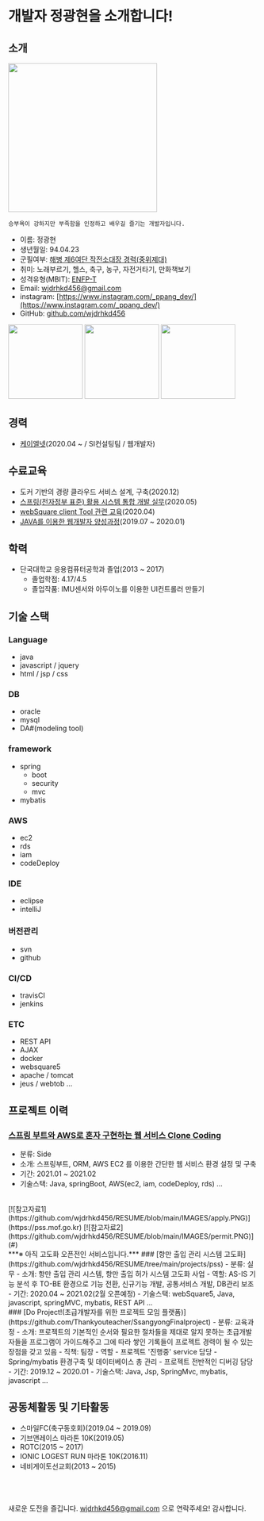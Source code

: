 # 개발자 정광현을 소개합니다!

## 소개
<img src='https://github.com/wjdrhkd456/RESUME/blob/main/IMAGES/mainProfile.jpg' width=300px height=300px/>

```
승부욕이 강하지만 부족함을 인정하고 배우길 즐기는 개발자입니다.
```

- 이름: 정광현
- 생년월일: 94.04.23
- 군필여부: [해병 제6여단 작전소대장 경력(중위제대)](https://github.com/wjdrhkd456/RESUME/tree/main/marine_history)
- 취미: 노래부르기, 헬스, 축구, 농구, 자전거타기, 만화책보기
- 성격유형(MBIT): [ENFP-T](https://www.16personalities.com/ko/%EC%84%B1%EA%B2%A9%EC%9C%A0%ED%98%95-enfp)
- Email: wjdrhkd456@gmail.com
- instagram: [https://www.instagram.com/_ppang_dev/](https://www.instagram.com/_ppang_dev/)
- GitHub: [github.com/wjdrhkd456](https://github.com/wjdrhkd456)

<img src='https://github.com/wjdrhkd456/RESUME/blob/main/IMAGES/soccer.jpg' width=150px height=150px/> <img src='https://github.com/wjdrhkd456/RESUME/blob/main/IMAGES/give_and_race.jpg' width=150px height=150px/> <img src='https://github.com/wjdrhkd456/RESUME/blob/main/IMAGES/marine.jpg' width=150px height=150px/>

## 경력
- [케이엘넷](http://klnet.co.kr)(2020.04 ~ / SI컨설팅팀 / 웹개발자)

## 수료교육
- 도커 기반의 경량 클라우드 서비스 설계, 구축(2020.12)
- [스프링(전자정부 표준) 활용 시스템 통합 개발 실무](https://github.com/wjdrhkd456/SpringDigitalGovermentFramework)(2020.05)
- [webSquare client Tool 관련 교육](https://github.com/wjdrhkd456/WebSquare5)(2020.04)
- [JAVA를 이용한 웹개발자 양성과정](https://github.com/wjdrhkd456/Portfolio/blob/master/README.md)(2019.07 ~ 2020.01)

## 학력
- 단국대학교 응용컴퓨터공학과 졸업(2013 ~ 2017)
  - 졸업학점: 4.17/4.5
  - 졸업작품: IMU센서와 아두이노를 이용한 UI컨트롤러 만들기

## 기술 스택
### Language
- java
- javascript / jquery
- html / jsp / css

### DB
- oracle
- mysql
- DA#(modeling tool)

### framework
- spring
  - boot
  - security
  - mvc
- mybatis

### AWS
- ec2
- rds
- iam
- codeDeploy

### IDE
- eclipse
- intelliJ

### 버전관리
- svn
- github

### CI/CD
- travisCI
- jenkins

### ETC
- REST API
- AJAX
- docker
- websquare5
- apache / tomcat
- jeus / webtob ...

## 프로젝트 이력
### [스프링 부트와 AWS로 혼자 구현하는 웹 서비스 Clone Coding](https://github.com/wjdrhkd456/springboot_and_aws_exam_project)
- 분류: Side
- 소개: 스프링부트, ORM, AWS EC2 를 이용한 간단한 웹 서비스 환경 설정 및 구축
- 기간: 2021.01 ~ 2021.02
- 기술스택: Java, springBoot, AWS(ec2, iam, codeDeploy, rds) ...
<br/>
[![참고자료1](https://github.com/wjdrhkd456/RESUME/blob/main/IMAGES/apply.PNG)](https://pss.mof.go.kr) [![참고자료2](https://github.com/wjdrhkd456/RESUME/blob/main/IMAGES/permit.PNG)](#)<br/>***※ 아직 고도화 오픈전인 서비스입니다.***
### [항만 출입 관리 시스템 고도화](https://github.com/wjdrhkd456/RESUME/tree/main/projects/pss)
- 분류: 실무
- 소개: 항만 출입 관리 시스템, 항만 출입 허가 시스템 고도화 사업 
- 역할: AS-IS 기능 분석 후 TO-BE 환경으로 기능 전환, 신규기능 개발, 공통서비스 개발, DB관리 보조 
- 기간: 2020.04 ~ 2021.02(2월 오픈예정)
- 기술스택: webSquare5, Java, javascript, springMVC, mybatis, REST API ...
<br/>
### [Do Project!(초급개발자를 위한 프로젝트 모임 플랫폼)](https://github.com/Thankyouteacher/SsangyongFinalproject)
- 분류: 교육과정
- 소개: 프로젝트의 기본적인 순서와 필요한 절차들을 제대로 알지 못하는 초급개발자들을 프로그램이 가이드해주고 그에 따라 쌓인 기록들이 프로젝트 경력이 될 수 있는 장점을 갖고 있음
- 직책: 팀장
- 역할
  - 프로젝트 '진행중' service 담당
  - Spring/mybatis 환경구축 및 데이터베이스 총 관리
  - 프로젝트 전반적인 디버깅 담당
- 기간: 2019.12 ~ 2020.01
- 기술스택: Java, Jsp, SpringMvc, mybatis, javascript ...

## 공동체활동 및 기타활동
- 스마일FC(축구동호회)(2019.04 ~ 2019.09)
- 기브앤레이스 마라톤 10K(2019.05)
- ROTC(2015 ~ 2017)
- IONIC LOGEST RUN 마라톤 10K(2016.11)
- 네비게이토선교회(2013 ~ 2015)

<br/><br/><br/>
새로운 도전을 즐깁니다. wjdrhkd456@gmail.com 으로 연락주세요!
감사합니다.
